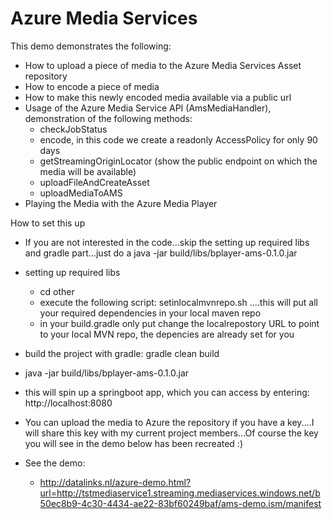 # Azure Media Services 


This demo demonstrates the following:
 * How to upload a piece of media to the Azure Media Services Asset repository
 * How to encode a piece of media
 * How to make this newly encoded media available via a public url
 * Usage of the Azure Media Service API (AmsMediaHandler), demonstration of the following methods:
   * checkJobStatus
   * encode, in this code we create a readonly AccessPolicy for only 90 days
   * getStreamingOriginLocator (show the public endpoint on which the media will be available)
   * uploadFileAndCreateAsset 
   * uploadMediaToAMS
 * Playing the Media with the Azure Media Player

How to set this up
  * If you are not interested in the code...skip the setting up required libs and gradle part...just do a java -jar build/libs/bplayer-ams-0.1.0.jar
  * setting up required libs
    * cd other
    * execute the following script: setinlocalmvnrepo.sh ....this will put all your required dependencies in your local maven repo
    * in your build.gradle only put change the localrepostory URL to point to your local MVN repo, the depencies are already set for you
  * build the project with gradle: gradle clean build
  * java -jar build/libs/bplayer-ams-0.1.0.jar
  * this will spin up a springboot app, which you can access by entering: http://localhost:8080
  * You can upload the media to Azure the repository if you have a key....I will share this key with my current project members...Of course the key you will see in the demo below has been recreated :)

* See the demo:
  * http://datalinks.nl/azure-demo.html?url=http://tstmediaservice1.streaming.mediaservices.windows.net/b50ec8b9-4c30-4434-ae22-83bf60249baf/ams-demo.ism/manifest

